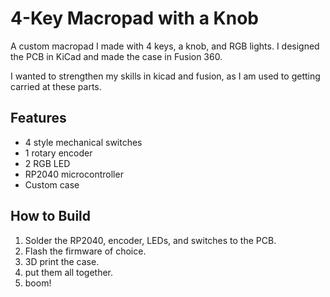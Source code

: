 # 4-Key Macropad with a Knob

A custom macropad I made with 4 keys, a knob, and RGB lights. I designed the PCB in KiCad and made the case in Fusion 360.

I wanted to strengthen my skills in kicad and fusion, as I am used to getting carried at these parts.

## Features
- 4 style mechanical switches  
- 1 rotary encoder 
- 2 RGB LED 
- RP2040 microcontroller  
- Custom case




## How to Build
1. Solder the RP2040, encoder, LEDs, and switches to the PCB.  
2. Flash the firmware of choice. 
3. 3D print the case.
4. put them all together.
5. boom!


